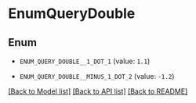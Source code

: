 # EnumQueryDouble

## Enum


* `ENUM_QUERY_DOUBLE__1_DOT_1` (value: `1.1`)

* `ENUM_QUERY_DOUBLE__MINUS_1_DOT_2` (value: `-1.2`)


[[Back to Model list]](../README.md#documentation-for-models) [[Back to API list]](../README.md#documentation-for-api-endpoints) [[Back to README]](../README.md)


